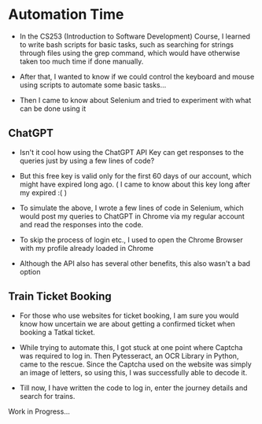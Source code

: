 
# Automation Time

- In the CS253 (Introduction to Software Development) Course, I learned to write bash scripts for basic tasks, such as searching for strings through files using the grep command, which would have otherwise taken too much time if done manually. 

- After that, I wanted to know if we could control the keyboard and mouse using scripts to automate some basic tasks...

- Then I came to know about Selenium and tried to experiment with what can be done using it
## ChatGPT

- Isn't it cool how using the ChatGPT API Key can get responses to the queries just by using a few lines of code?

- But this free key is valid only for the first 60 days of our account, which might have expired long ago. ( I came to know about this key long after my expired :( )

- To simulate the above, I wrote a few lines of code in Selenium, which would post my queries to ChatGPT in Chrome via my regular account and read the responses into the code.

- To skip the process of login etc., I used to open the Chrome Browser with my profile already loaded in Chrome

- Although the API also has several other benefits, this also wasn't a bad option
## Train Ticket Booking

- For those who use websites for ticket booking, I am sure you would know how uncertain we are about getting a confirmed ticket when booking a Tatkal ticket. 

- While trying to automate this, I got stuck at one point where  Captcha was required to log in. Then Pytesseract, an OCR Library in Python, came to the rescue. Since the Captcha used on the website was simply an image of letters, so using this, I was successfully able to decode it.

- Till now, I have written the code to log in, enter the journey details and search for trains.

Work in Progress...
